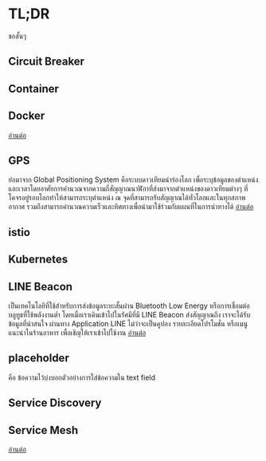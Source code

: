 # TL;DR

ขอสั้นๆ

## Circuit Breaker
## Container
## Docker
[อ่านต่อ](https://github.com/junlapong/learn-docker)
## GPS
ย่อมาจาก Global Positioning System คือระบบดาวเทียมนำร่องโลก เพื่อระบุข้อมูลของตำแหน่งและเวลาโดยอาศัยการคำนวณจากความถี่สัญญาณนาฬิกาที่ส่งมาจากตำแหน่งของดาวเทียมต่างๆ ที่โคจรอยู่รอบโลกทำให้สามารถระบุตำแหน่ง ณ จุดที่สามารถรับสัญญาณได้ทั่วโลกและในทุกสภาพอากาศ รวมถึงสามารถคำนวณความเร็วและทิศทางเพื่อนำมาใช้ร่วมกับแผนที่ในการนำทางได้ [อ่านต่อ](https://th.wikipedia.org/wiki/%E0%B8%A3%E0%B8%B0%E0%B8%9A%E0%B8%9A%E0%B8%81%E0%B8%B3%E0%B8%AB%E0%B8%99%E0%B8%94%E0%B8%95%E0%B8%B3%E0%B9%81%E0%B8%AB%E0%B8%99%E0%B9%88%E0%B8%87%E0%B8%9A%E0%B8%99%E0%B9%82%E0%B8%A5%E0%B8%81)

## istio
## Kubernetes
## LINE Beacon
เป็นเทคโนโลยีที่ใช้สำหรับการส่งข้อมูลระยะสั้นผ่าน Bluetooth Low Energy หรือการเชื่อมต่อบลูทูธที่ใช้พลังงานต่ำ โดยเมื่อเราเดินเข้าไปในรัศมีที่มี LINE Beacon ส่งสัญญาณถึง เราจะได้รับข้อมูลที่น่าสนใจ ผ่านทาง Application LINE ไม่ว่าจะเป็นคูปอง รายละเอียดโปรโมชั่น หรือเมนูแนะนำในร้านอาหาร เพื่อเชิญให้เราเข้าไปใช้งาน [อ่านต่อ](https://www.beartai.com/news/promotion-news/186123)

## placeholder
คือ ข้อความไว้บ่งบอกตัวอย่างการใส่ข้อความใน text field

## Service Discovery

## Service Mesh
[อ่านต่อ](https://sites.google.com/site/chanwit/blogs/service-mesh-and-istio)
